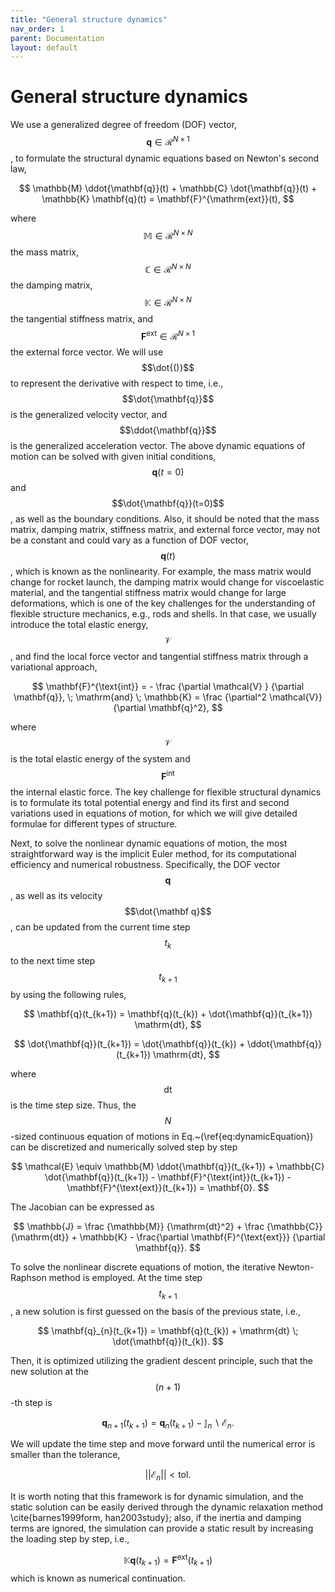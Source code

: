 ```yaml
---
title: "General structure dynamics"
nav_order: 1
parent: Documentation
layout: default
---
```


# General structure dynamics

We use a generalized degree of freedom (DOF) vector, $$\mathbf{q} \in \mathcal{R}^{N \times 1}$$, to formulate the structural dynamic equations based on Newton's second law,

$$
\mathbb{M} \ddot{\mathbf{q}}(t) + \mathbb{C} \dot{\mathbf{q}}(t) + \mathbb{K} \mathbf{q}(t) = \mathbf{F}^{\mathrm{ext}}(t),
$$

where $$\mathbb{M} \in \mathcal{R}^{N \times N} $$ the mass matrix, $$\mathbb{C} \in \mathcal{R}^{N \times N} $$ the damping matrix, $$\mathbb{K} \in \mathcal{R}^{N \times N} $$ the tangential stiffness matrix, and $$\mathbf{F}^{\mathrm{ext}} \in \mathcal{R}^{N \times 1}$$ the external force vector. We will use $$\dot{()}$$ to represent the derivative with respect to time, i.e., $$\dot{\mathbf{q}}$$ is the generalized velocity vector, and $$\ddot{\mathbf{q}}$$ is the generalized acceleration vector. The above dynamic equations of motion can be solved with given initial conditions, $$\mathbf{q}(t=0)$$ and $$\dot{\mathbf{q}}(t=0)$$, as well as the boundary conditions. Also, it should be noted that the mass matrix, damping matrix, stiffness matrix, and external force vector, may not be a constant and could vary as a function of DOF vector, $$\mathbf{q}(t)$$, which is known as the nonlinearity. For example, the mass matrix would change for rocket launch, the damping matrix would change for viscoelastic material, and the tangential stiffness matrix would change for large deformations, which is one of the key challenges for the understanding of flexible structure mechanics, e.g., rods and shells. In that case, we usually introduce the total elastic energy, $$\mathcal{V}$$, and find the local force vector and tangential stiffness matrix through a variational approach,

$$
\mathbf{F}^{\text{int}} = - \frac {\partial \mathcal{V} } {\partial \mathbf{q}}, \; \mathrm{and} \;
\mathbb{K} = \frac {\partial^2 \mathcal{V}} {\partial \mathbf{q}^2},
$$

where $$\mathcal{V}$$ is the total elastic energy of the system and $$\mathbf{F}^{\text{int}}$$ the internal elastic force. The key challenge for flexible structural dynamics is to formulate its total potential energy and find its first and second variations used in equations of motion, for which we will give detailed formulae for different types of structure.

Next, to solve the nonlinear dynamic equations of motion, the most straightforward way is the implicit Euler method, for its computational efficiency and numerical robustness. Specifically, the DOF vector $$\mathbf q$$, as well as its velocity $$\dot{\mathbf q}$$, can be updated from the current time step $$ t_{k} $$ to the next time step $$ t_{k+1}$$ by using the following rules,

$$
\mathbf{q}(t_{k+1}) =  \mathbf{q}(t_{k}) +  \dot{\mathbf{q}}(t_{k+1}) \mathrm{dt},
$$

$$
\dot{\mathbf{q}}(t_{k+1}) = \dot{\mathbf{q}}(t_{k}) + \ddot{\mathbf{q}}(t_{k+1}) \mathrm{dt}, 
$$

where $$\mathrm{dt}$$ is the time step size. Thus, the $$N$$-sized continuous equation of motions in Eq.~(\ref{eq:dynamicEquation}) can be discretized and numerically solved step by step

$$
\mathcal{E} \equiv \mathbb{M} \ddot{\mathbf{q}}(t_{k+1}) + \mathbb{C} \dot{\mathbf{q}}(t_{k+1}) - \mathbf{F}^{\text{int}}(t_{k+1}) - \mathbf{F}^{\text{ext}}(t_{k+1}) = \mathbf{0}.
$$

The Jacobian can be expressed as

$$
\mathbb{J} = \frac {\mathbb{M}} {\mathrm{dt}^2} +  \frac {\mathbb{C}} {\mathrm{dt}} + \mathbb{K} - \frac{\partial \mathbf{F}^{\text{ext}}} {\partial \mathbf{q}}.
$$

To solve the nonlinear discrete equations of motion, the iterative Newton-Raphson method is employed. At the time step $$t_{k+1}$$, a new solution is first guessed on the basis of the previous state, i.e.,

$$
\mathbf{q}_{n}(t_{k+1}) = \mathbf{q}(t_{k}) + \mathrm{dt} \; \dot{\mathbf{q}}(t_{k}).
$$

Then, it is optimized utilizing the gradient descent principle, such that the new solution at the $$(n+1)$$-th step is

$$
\mathbf{q}_{n+1}(t_{k+1}) = \mathbf{q}_{n}(t_{k+1}) - \mathbb{J}_{n} \backslash \mathcal{E}_{n}.
$$

We will update the time step and move forward until the numerical error is smaller than the tolerance, 

$$
|| \mathcal{E}_{n}|| < \mathrm{tol}.
$$

It is worth noting that this framework is for dynamic simulation, and the static solution can be easily derived through the dynamic relaxation method \cite{barnes1999form, han2003study}; also, if the inertia and damping terms are ignored, the simulation can provide a static result by increasing the loading step by step, i.e., 

$$
\mathbb{K} \mathbf{q}(t_{k+1}) = \mathbf{F}^{\text{ext}}(t_{k+1})
$$
which is known as numerical continuation.
